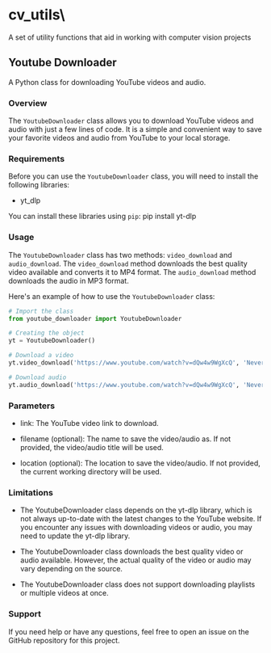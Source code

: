 # cv_utils\

A set of utility functions that aid in working with computer vision projects

## Youtube Downloader

A Python class for downloading YouTube videos and audio.

### Overview

The `YoutubeDownloader` class allows you to download YouTube videos and audio with just a few lines of code. It is a simple and convenient way to save your favorite videos and audio from YouTube to your local storage.

### Requirements

Before you can use the `YoutubeDownloader` class, you will need to install the following libraries:

- yt_dlp

You can install these libraries using `pip`: pip install yt-dlp

### Usage

The `YoutubeDownloader` class has two methods: `video_download` and `audio_download`. The `video_download` method downloads the best quality video available and converts it to MP4 format. The `audio_download` method downloads the audio in MP3 format.

Here's an example of how to use the `YoutubeDownloader` class:

```python
# Import the class
from youtube_downloader import YoutubeDownloader

# Creating the object
yt = YoutubeDownloader()

# Download a video
yt.video_download('https://www.youtube.com/watch?v=dQw4w9WgXcQ', 'Never_Gonna_Give_You_Up.mp4', '/path/to/downloads')

# Download audio
yt.audio_download('https://www.youtube.com/watch?v=dQw4w9WgXcQ', 'Never_Gonna_Give_You_Up.mp3', '/path/to/downloads')

```

### Parameters

- link: The YouTube video link to download.

- filename (optional): The name to save the video/audio as. If not provided, the video/audio title will be used.

- location (optional): The location to save the video/audio. If not provided, the current working directory will be used.

### Limitations

- The YoutubeDownloader class depends on the yt-dlp library, which is not always up-to-date with the latest changes to the YouTube website. If you encounter any issues with downloading videos or audio, you may need to update the yt-dlp library.

- The YoutubeDownloader class downloads the best quality video or audio available. However, the actual quality of the video or audio may vary depending on the source.

- The YoutubeDownloader class does not support downloading playlists or multiple videos at once.

### Support

If you need help or have any questions, feel free to open an issue on the GitHub repository for this project.
